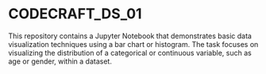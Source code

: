 # CODECRAFT_DS_01
This repository contains a Jupyter Notebook that demonstrates basic data visualization techniques using a bar chart or histogram. The task focuses on visualizing the distribution of a categorical or continuous variable, such as age or gender, within a dataset.
